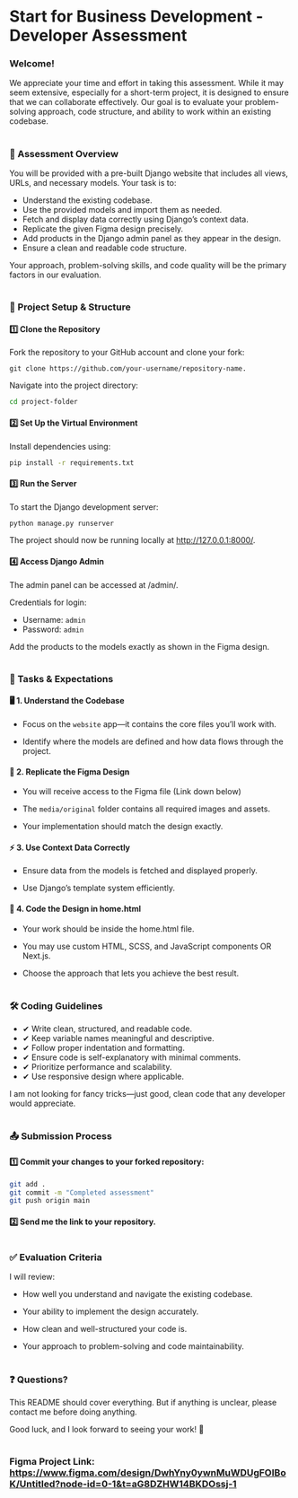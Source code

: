 # Start for Business Development - Developer Assessment

### Welcome!

We appreciate your time and effort in taking this assessment. While it may seem extensive, especially for a short-term project, it is designed to ensure that we can collaborate effectively. Our goal is to evaluate your problem-solving approach, code structure, and ability to work within an existing codebase.

#

### 📝 Assessment Overview

You will be provided with a pre-built Django website that includes all views, URLs, and necessary models. Your task is to:

- Understand the existing codebase.
- Use the provided models and import them as needed.
- Fetch and display data correctly using Django’s context data.
- Replicate the given Figma design precisely.
- Add products in the Django admin panel as they appear in the design.
- Ensure a clean and readable code structure.

Your approach, problem-solving skills, and code quality will be the primary factors in our evaluation.

#

### 📂 Project Setup & Structure

#### 1️⃣ Clone the Repository

Fork the repository to your GitHub account and clone your fork:
```git
git clone https://github.com/your-username/repository-name.
```


Navigate into the project directory:

```bash
cd project-folder
```

#### 2️⃣ Set Up the Virtual Environment

Install dependencies using:

```bash
pip install -r requirements.txt
```

#### 3️⃣ Run the Server

To start the Django development server:

```bash
python manage.py runserver
```

The project should now be running locally at http://127.0.0.1:8000/.

#### 4️⃣ Access Django Admin

The admin panel can be accessed at /admin/.

Credentials for login:
- Username: `admin`
- Password: `admin`

Add the products to the models exactly as shown in the Figma design.

#

### 📌 Tasks & Expectations

#### 🖥️ 1. Understand the Codebase

- Focus on the `website` app—it contains the core files you’ll work with.

- Identify where the models are defined and how data flows through the project.

#### 🎨 2. Replicate the Figma Design

- You will receive access to the Figma file (Link down below)

- The `media/original` folder contains all required images and assets.

- Your implementation should match the design exactly.

#### ⚡ 3. Use Context Data Correctly

- Ensure data from the models is fetched and displayed properly.

- Use Django’s template system efficiently.

#### 📌 4. Code the Design in home.html

- Your work should be inside the home.html file.

- You may use custom HTML, SCSS, and JavaScript components OR Next.js.

- Choose the approach that lets you achieve the best result.

# 

### 🛠️ Coding Guidelines

- ✔ Write clean, structured, and readable code.
- ✔ Keep variable names meaningful and descriptive.
- ✔ Follow proper indentation and formatting.
- ✔ Ensure code is self-explanatory with minimal comments.
- ✔ Prioritize performance and scalability.
- ✔ Use responsive design where applicable.

I am not looking for fancy tricks—just good, clean code that any developer would appreciate.

# 

### 📤 Submission Process

#### 1️⃣ Commit your changes to your forked repository:
``` bash
git add .
git commit -m "Completed assessment"
git push origin main
```


#### 2️⃣ Send me the link to your repository.

#

### ✅ Evaluation Criteria

I will review:

- How well you understand and navigate the existing codebase.

- Your ability to implement the design accurately.

- How clean and well-structured your code is.

- Your approach to problem-solving and code maintainability.

#

### ❓ Questions?

This README should cover everything. But if anything is unclear, please contact me before doing anything.

Good luck, and I look forward to seeing your work! 🚀

#

### Figma Project Link: https://www.figma.com/design/DwhYny0ywnMuWDUgFOIBoK/Untitled?node-id=0-1&t=aG8DZHW14BKDOssj-1
